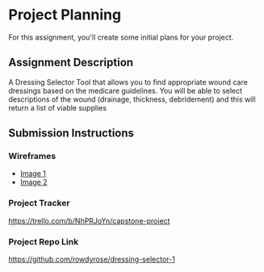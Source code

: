# Project Planning
For this assignment, you'll create some initial plans for your project.

## Assignment Description
A Dressing Selector Tool that allows you to find appropriate wound care dressings based on the medicare guidelines. You will be able to select descriptions of the wound (drainage, thickness, debridement) and this will return a list of viable supplies

## Submission Instructions

### Wireframes

<ul>
<li><a href="20191202_212848.jpg" width="50%">Image 1</a> </li>
<li><a href="20191202_212854.jpg">Image 2</a> </li>
</ul>

### Project Tracker
https://trello.com/b/NhPRJoYn/capstone-project

### Project Repo Link

https://github.com/rowdyrose/dressing-selector-1
